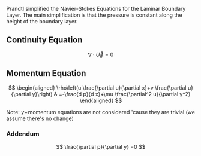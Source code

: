   

Prandtl simplified the Navier-Stokes Equations for the Laminar Boundary Layer. The main simplification is that the pressure is constant along the height of the boundary layer. 

## Continuity Equation

$$
\nabla\cdot \vec U=0
$$

## Momentum Equation

$$
\begin{aligned}
\rho\left(u \frac{\partial u}{\partial x}+v \frac{\partial u}{\partial y}\right) & =-\frac{d p}{d x}+\mu \frac{\partial^2 u}{\partial y^2}
\end{aligned}
$$

Note: $y-$ momentum equations are not considered 'cause they are trivial (we assume there's no change)
### Addendum

$$
\frac{\partial p}{\partial y} =0
$$



